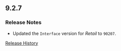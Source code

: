 ## 9.2.7

### Release Notes

- Updated the `Interface` version for _Retail_ to `90207`.

[Release History](https://github.com/SFX-WoW/Masque_Apathy/wiki/History)
